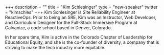 +++
description = ""
title = "Kim Schlesinger"
type = "new-speaker"
twitter = "kimschles"
+++
Kim Schlesinger is Site Reliability Engineer at ReactiveOps. Prior to being an SRE, Kim was an Instructor, Web Developer, and Curriculum Designer for the Full-Stack Immersive Program at Galvanize, a code school based in Denver, Colorado.

In her spare time, Kim is active in the Colorado Chapter of Leadership for Educational Equity, and she is the co-founder of diversity, a company that is striving to make the tech industry more equitable.